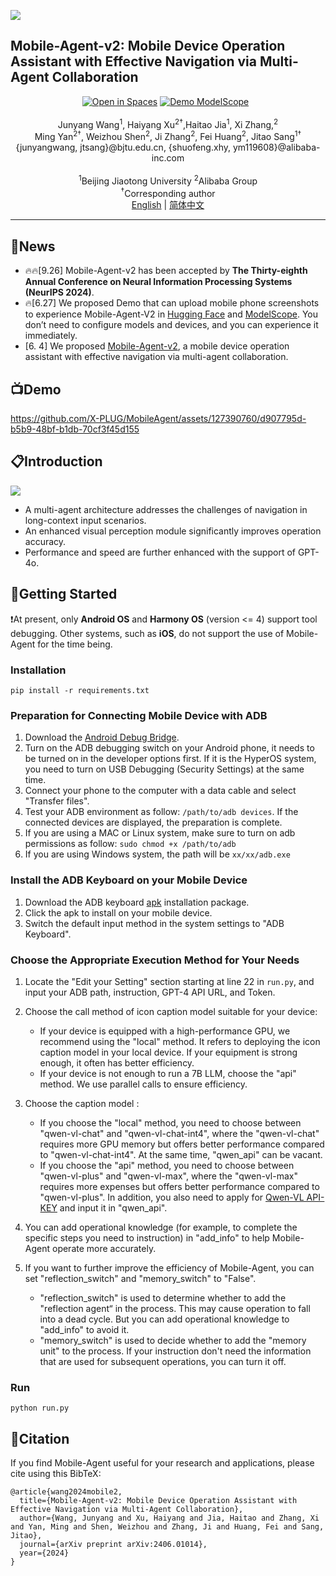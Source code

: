 ![](assets/logo.png?v=1&type=image)
## Mobile-Agent-v2: Mobile Device Operation Assistant with Effective Navigation via Multi-Agent Collaboration
<div align="center">
	<a href="https://huggingface.co/spaces/junyangwang0410/Mobile-Agent"><img src="https://huggingface.co/datasets/huggingface/badges/raw/main/open-in-hf-spaces-sm-dark.svg" alt="Open in Spaces"></a>
	<a href="https://modelscope.cn/studios/wangjunyang/Mobile-Agent-v2"><img src="assets/Demo-ModelScope-brightgreen.svg" alt="Demo ModelScope"></a>
  <a href="https://arxiv.org/abs/2406.01014 "><img src="https://img.shields.io/badge/Arxiv-2406.01014-b31b1b.svg?logo=arXiv" alt=""></a>
  <a href="https://huggingface.co/papers/2406.01014"><img src="https://img.shields.io/badge/🤗-Paper%20In%20HF-red.svg" alt=""></a>
</div>
<br>
<div align="center">
Junyang Wang<sup>1</sup>, Haiyang Xu<sup>2†</sup>,Haitao Jia<sup>1</sup>, Xi Zhang,<sup>2</sup>
</div>
<div align="center">
Ming Yan<sup>2†</sup>, Weizhou Shen<sup>2</sup>, Ji Zhang<sup>2</sup>, Fei Huang<sup>2</sup>, Jitao Sang<sup>1†</sup>
</div>
<div align="center">
{junyangwang, jtsang}@bjtu.edu.cn, {shuofeng.xhy, ym119608}@alibaba-inc.com
</div>
<br>
<div align="center">
<sup>1</sup>Beijing Jiaotong University    <sup>2</sup>Alibaba Group
</div>
<div align="center">
<sup>†</sup>Corresponding author
</div>

<div align="center">
<a href="README.md">English</a> | <a href="README_zh.md">简体中文</a>
<hr>
</div>
<!--
English | [简体中文](README_zh.md)
<hr>
-->

## 📢News
* 🔥🔥[9.26] Mobile-Agent-v2 has been accepted by **The Thirty-eighth Annual Conference on Neural Information Processing Systems (NeurIPS 2024)**.
* 🔥[6.27] We proposed Demo that can upload mobile phone screenshots to experience Mobile-Agent-V2 in [Hugging Face](https://huggingface.co/spaces/junyangwang0410/Mobile-Agent) and [ModelScope](https://modelscope.cn/studios/wangjunyang/Mobile-Agent-v2). You don’t need to configure models and devices, and you can experience it immediately.
* [6. 4] We proposed [Mobile-Agent-v2](https://arxiv.org/abs/2406.01014), a mobile device operation assistant with effective navigation via multi-agent collaboration.

## 📺Demo
https://github.com/X-PLUG/MobileAgent/assets/127390760/d907795d-b5b9-48bf-b1db-70cf3f45d155

## 📋Introduction

![](assets/role.jpg?v=1&type=image)
* A multi-agent architecture addresses the challenges of navigation in long-context input scenarios.
* An enhanced visual perception module significantly improves operation accuracy.
* Performance and speed are further enhanced with the support of GPT-4o.

## 🔧Getting Started

❗At present, only **Android OS** and **Harmony OS** (version <= 4) support tool debugging. Other systems, such as **iOS**, do not support the use of Mobile-Agent for the time being.

### Installation
```
pip install -r requirements.txt
```

### Preparation for Connecting Mobile Device with ADB

1. Download the [Android Debug Bridge](https://developer.android.com/tools/releases/platform-tools?hl=en).
2. Turn on the ADB debugging switch on your Android phone, it needs to be turned on in the developer options first. If it is the HyperOS system, you need to turn on USB Debugging (Security Settings) at the same time.
3. Connect your phone to the computer with a data cable and select "Transfer files".
4. Test your ADB environment as follow: ```/path/to/adb devices```. If the connected devices are displayed, the preparation is complete.
5. If you are using a MAC or Linux system, make sure to turn on adb permissions as follow: ```sudo chmod +x /path/to/adb```
6. If you are using Windows system, the path will be ```xx/xx/adb.exe```

### Install the ADB Keyboard on your Mobile Device
1. Download the ADB keyboard [apk](https://github.com/senzhk/ADBKeyBoard/blob/master/ADBKeyboard.apk) installation package.
2. Click the apk to install on your mobile device.
3. Switch the default input method in the system settings to "ADB Keyboard".

### Choose the Appropriate Execution Method for Your Needs

1. Locate the "Edit your Setting" section starting at line 22 in ```run.py```, and input your ADB path, instruction, GPT-4 API URL, and Token.

2. Choose the call method of icon caption model suitable for your device:
	-  If your device is equipped with a high-performance GPU, we recommend using the "local" method. It refers to deploying the icon caption model in your local device. If your equipment is strong enough, it often has better efficiency.
	-  If your device is not enough to run a 7B LLM, choose the "api" method. We use parallel calls to ensure efficiency.

3. Choose the caption model :
	- If you choose the "local" method, you need to choose between "qwen-vl-chat" and "qwen-vl-chat-int4", where the "qwen-vl-chat" requires more GPU memory but offers better performance compared to "qwen-vl-chat-int4". At the same time, "qwen_api" can be vacant.
	- If you choose the "api" method, you need to choose between "qwen-vl-plus" and "qwen-vl-max", where the "qwen-vl-max" requires more expenses but offers better performance compared to "qwen-vl-plus". In addition, you also need to apply for [Qwen-VL API-KEY](https://help.aliyun.com/document_detail/2712195.html?spm=a2c4g.2712569.0.0.5d9e730aymB3jH) and input it in "qwen_api".

4. You can add operational knowledge (for example, to complete the specific steps you need to instruction) in "add_info" to help Mobile-Agent operate more accurately.

5. If you want to further improve the efficiency of Mobile-Agent, you can set "reflection_switch" and "memory_switch" to "False".
	- "reflection_switch" is used to determine whether to add the "reflection agent“ in the process. This may cause operation to fall into a dead cycle. But you can add operational knowledge to "add_info" to avoid it.
	- "memory_switch" is used to decide whether to add the "memory unit" to the process. If your instruction don't need the information that are used for subsequent operations, you can turn it off.

### Run
```
python run.py
```

## 📑Citation

If you find Mobile-Agent useful for your research and applications, please cite using this BibTeX:
```
@article{wang2024mobile2,
  title={Mobile-Agent-v2: Mobile Device Operation Assistant with Effective Navigation via Multi-Agent Collaboration},
  author={Wang, Junyang and Xu, Haiyang and Jia, Haitao and Zhang, Xi and Yan, Ming and Shen, Weizhou and Zhang, Ji and Huang, Fei and Sang, Jitao},
  journal={arXiv preprint arXiv:2406.01014},
  year={2024}
}
```
